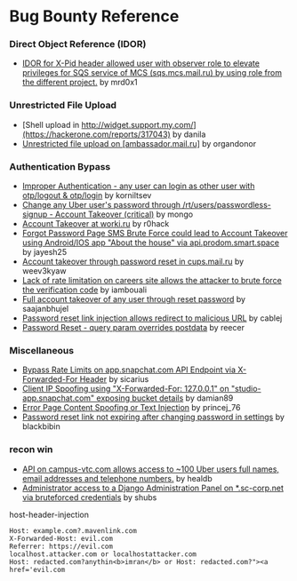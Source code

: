 # Bug Bounty Reference

### Direct Object Reference (IDOR)
- [IDOR for X-Pid header allowed user with observer role to elevate privileges for SQS service of MCS (sqs.mcs.mail.ru) by using role from the different project.](https://hackerone.com/reports/1177451) by mrd0x1

### Unrestricted File Upload
- [Shell upload in http://widget.support.my.com/](https://hackerone.com/reports/317043) by danila
- [Unrestricted file upload on [ambassador.mail.ru]](https://hackerone.com/reports/854032) by organdonor

### Authentication Bypass
- [Improper Authentication - any user can login as other user with otp/logout & otp/login](https://hackerone.com/reports/921780) by korniltsev
- [Change any Uber user's password through /rt/users/passwordless-signup - Account Takeover (critical)](https://hackerone.com/reports/143717) by mongo
- [Account Takeover at worki.ru](https://hackerone.com/reports/725707) by r0hack
- [Forgot Password Page SMS Brute Force could lead to Account Takeover using Android/IOS app "About the house" via api.prodom.smart.space](https://hackerone.com/reports/944392) by jayesh25
- [Account takeover through password reset in cups.mail.ru](https://hackerone.com/reports/843160) by weev3kyaw
- [Lack of rate limitation on careers site allows the attacker to brute force the verification code](https://hackerone.com/reports/1075827) by iambouali
- [Full account takeover of any user through reset password](https://hackerone.com/reports/1175081) by saajanbhujel
- [Password reset link injection allows redirect to malicious URL](https://hackerone.com/reports/281575) by cablej 
- [Password Reset - query param overrides postdata](https://hackerone.com/reports/96636) by reecer

### Miscellaneous
- [Bypass Rate Limits on app.snapchat.com API Endpoint via X-Forwarded-For Header](https://hackerone.com/reports/727487) by sicarius
- [Client IP Spoofing using "X-Forwarded-For: 127.0.0.1" on "studio-app.snapchat.com" exposing bucket details](https://hackerone.com/reports/382678) by damian89
- [Error Page Content Spoofing or Text Injection](https://hackerone.com/reports/1245051) by princej_76
- [Password reset link not expiring after changing password in settings](https://hackerone.com/reports/1288898) by blackbibin


### recon win 
- [API on campus-vtc.com allows access to ~100 Uber users full names, email addresses and telephone numbers.](https://hackerone.com/reports/580268) by healdb
- [Administrator access to a Django Administration Panel on *.sc-corp.net via bruteforced credentials](https://hackerone.com/reports/128114) by shubs


host-header-injection
```
Host: example.com?.mavenlink.com
X-Forwarded-Host: evil.com
Referrer: https://evil.com
localhost.attacker.com or localhostattacker.com
Host: redacted.com?anythin<b>imran</b> or Host: redacted.com?"><a href='evil.com
```
